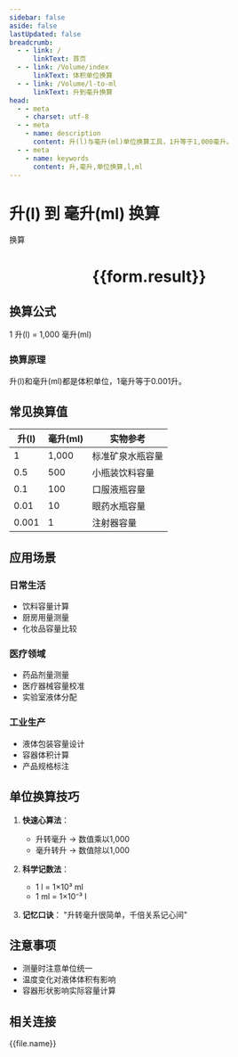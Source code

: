 ```yaml
---
sidebar: false
aside: false
lastUpdated: false
breadcrumb:
  - - link: /
      linkText: 首页
  - - link: /Volume/index
      linkText: 体积单位换算
  - - link: /Volume/l-to-ml
      linkText: 升到毫升换算
head:
  - - meta
    - charset: utf-8
  - - meta
    - name: description
      content: 升(l)与毫升(ml)单位换算工具，1升等于1,000毫升。
  - - meta
    - name: keywords
      content: 升,毫升,单位换算,l,ml
---
```


# 升(l) 到 毫升(ml) 换算

<script setup>
import { onMounted, reactive, inject ,ref  } from 'vue'
import { NButton,NForm ,NFormItem,NInput,NInputNumber,NSelect,NCard,useMessage ,NGrid ,NGi } from 'naive-ui'
import { defineClientComponent } from 'vitepress'
import { Volume } from '../../files';

const convert = inject('convert')
const formRef = ref(null);
const rules = {
  number:{
    required: true,
    type: 'number',
    trigger: "blur"
  }
}
const form = reactive({
  number:null,
  result:'',
  title:'升(l)到毫升(ml)换算'
})

const convertHandler = (e) => {
  e.preventDefault();
  formRef.value?.validate((errors)=>{
    if (!errors) {
      form.result = `${form.number} l = ${convert(form.number).from('l').to('ml')} ml`
    }
  })
}
</script>

<n-form size="large" :model="form" ref='formRef' :rules="rules">
  <n-form-item label="数值" path="number">
    <n-input-number size="large" style="width:100%" :min="0" v-model:value="form.number" placeholder="请输入升数值" />
  </n-form-item>
  <n-form-item>
    <n-button type="info" style="width:100%" @click="convertHandler">换算</n-button>
  </n-form-item>
</n-form>
<n-card embedded :bordered="false" hoverable>
  <div style="text-align:center">
    <h1>{{form.result}}</h1>
  </div>
</n-card>

## 换算公式
1 升(l) = 1,000 毫升(ml)

### 换算原理
升(l)和毫升(ml)都是体积单位，1毫升等于0.001升。

## 常见换算值
| 升(l) | 毫升(ml) | 实物参考                 |
|-------|---------|--------------------------|
| 1     | 1,000   | 标准矿泉水瓶容量          |
| 0.5   | 500     | 小瓶装饮料容量            |
| 0.1   | 100     | 口服液瓶容量              |
| 0.01  | 10      | 眼药水瓶容量              |
| 0.001 | 1       | 注射器容量                |

## 应用场景
### 日常生活
- 饮料容量计算
- 厨房用量测量
- 化妆品容量比较

### 医疗领域
- 药品剂量测量
- 医疗器械容量校准
- 实验室液体分配

### 工业生产
- 液体包装容量设计
- 容器体积计算
- 产品规格标注

## 单位换算技巧
1. **快速心算法**：
   - 升转毫升 → 数值乘以1,000
   - 毫升转升 → 数值除以1,000

2. **科学记数法**：
   - 1 l = 1×10³ ml
   - 1 ml = 1×10⁻³ l

3. **记忆口诀**：
   "升转毫升很简单，千倍关系记心间"

## 注意事项
- 测量时注意单位统一
- 温度变化对液体体积有影响
- 容器形状影响实际容量计算

## 相关连接
<n-grid x-gap="12" :cols="2">
  <n-gi v-for="(file, index) in Volume" :key="index">
    <n-button
      text
      tag="a"
      :href="file.path"
      type="info"
    >
      {{file.name}}
    </n-button>
  </n-gi>
</n-grid>